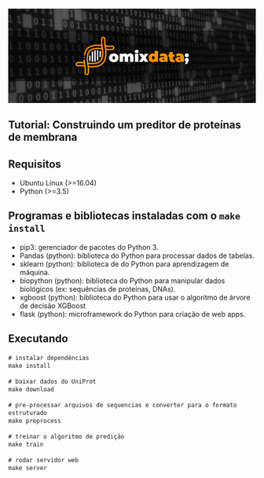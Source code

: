 ![](assets/omixdata.png)
## Tutorial: Construindo um preditor de proteínas de membrana

## Requisitos

- Ubuntu Linux (>=16.04)
- Python (>=3.5)

## Programas e bibliotecas instaladas com o `make install`

- pip3: gerenciador de pacotes do Python 3.
- Pandas (python): biblioteca do Python para processar dados de tabelas.
- sklearn (python): biblioteca de do Python para aprendizagem de máquina.
- biopython (python): biblioteca do Python para manipular dados biológicos (ex: sequências de proteínas, DNAs).
- xgboost (python): biblioteca do Python para usar o algoritmo de árvore de decisão XGBoost 
- flask (python): microframework do Python para criação de web apps.

## Executando

```
# instalar dependências
make install

# baixar dados do UniProt
make download

# pre-processar arquivos de sequencias e converter para o formato estruturado
make preprocess

# treinar o algoritmo de predição
make train

# rodar servidor web
make server
```
